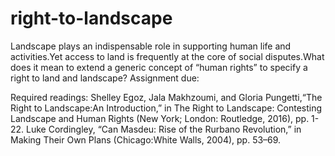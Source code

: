 # right-to-landscape
 
Landscape plays an indispensable role in supporting human life and activities.Yet access to land is frequently at the core of social disputes.What does it mean to extend a generic concept of “human rights” to specify a right to land and landscape?
Assignment due:

Required readings:
Shelley Egoz, Jala Makhzoumi, and Gloria Pungetti,“The Right to Landscape:An
Introduction,” in The Right to Landscape: Contesting Landscape and Human Rights (New
York; London: Routledge, 2016), pp. 1-22.
Luke Cordingley, “Can Masdeu: Rise of the Rurbano Revolution,” in Making Their Own
Plans (Chicago:White Walls, 2004), pp. 53–69.